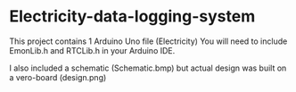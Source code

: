 # Electricity-data-logging-system
This project contains 1 Arduino Uno file (Electricity)
You will need to include EmonLib.h and RTCLib.h in your Arduino IDE.

I also included a schematic (Schematic.bmp) but actual design was built on a vero-board (design.png)
